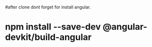 #after clone dont forget for install angular.
# npm install --save-dev @angular-devkit/build-angular
